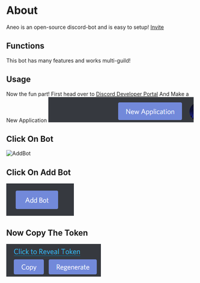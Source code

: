 # About
Aneo is an open-source discord-bot and is easy to setup! [Invite](https://dsc.gg/aneo)
## Functions
This bot has many features and works multi-guild!
## Usage
Now the fun part! First head over to [Discord Developer Portal](https://discord.com/developers/applications) And Make a New Application ![MakeAnApp](/images/first-step.png)
## Click On Bot
 ![AddBot](https://i.imgur.com/3paIVuJ.png)

## Click On Add Bot
![Adding_Our_bot](/images/second-step.png)

## Now Copy The Token
![TOKEN](/images/third-step.png)
